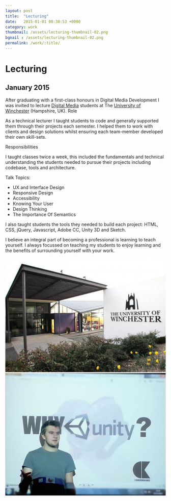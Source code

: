 ```yaml
---
layout: post
title:  "Lecturing"
date:   2015-01-01 00:38:53 +0000
category: work
thumbnail: /assets/lecturing-thumbnail-02.png
bgnail : /assets/lecturing-thumbnail-02.png
permalink: /work/:title/
---
```

<h1 class="content__post-title h1 bold">Lecturing</h1>

<h2 class="h3 content__post-date">January 2015</h2>

<div class="content__post-block content__post-block--margin">
  <div class="content__post-half">
    <span class="block margin-s margin-no-top">After graduating with a first-class honours in Digital Media Development I was invited to lecture <a href="http://www.dmd-winchester.org.uk/" target="_blank" alt="Digital Media">Digital Media</a> students at The <a href="http://www.winchester.ac.uk/" target="_blank" alt="University Of Winchester">University of Winchester</a> (Hampshire, UK).</span>
    <span class="content__post-sub-title margin-xs">Role</span>
    <p class="block margin-s margin-no-top">
      As a technical lecturer I taught students to code and generally supported them through their projects each semester. I helped them to work with clients and design solutions whilst ensuring each team-member developed their own skill-sets.
    </p>
    <span class="content__post-sub-title margin-s">Responsibilities</span>
    <p class="block margin-s margin-no-top">
      I taught classes twice a week, this included the fundamentals and technical understanding the students needed to pursue their projects including codebase, tools and architecture.
    </p>
    <span class="content__post-sub-title margin-s">Talk Topics:</span>
    <ul class="bullet-list margin-s">
      <li>UX and Interface Design</li>
      <li>Responsive Design</li>
      <li>Accessibility</li>
      <li>Knowing Your User</li>
      <li>Design Thinking</li>
      <li>The Importance Of Semantics</li>
    </ul>
    <p class="block margin-s margin-no-top">
      I also taught students the tools they needed to build each project: HTML, CSS, jQuery, Javascript, Adobe CC, Unity 3D and Sketch.
    </p>
    <p class="block margin-s margin-no-top">
      I believe an integral part of becoming a professional is learning to teach yourself. I always focussed on teaching my students to enjoy learning and the benefits of surrounding yourself with your work.
    </p>
  </div>
  <div class="content__post-half">
    <img class="content__post-image" src="/assets/lecturing-02.jpg" alt ="">
    <img class="content__post-image" src="/assets/lecturing-01.jpg" alt ="">
  </div>
</div>

[jekyll-docs]: http://jekyllrb.com/docs/home
[jekyll-gh]:   https://github.com/jekyll/jekyll
[jekyll-talk]: https://talk.jekyllrb.com/
